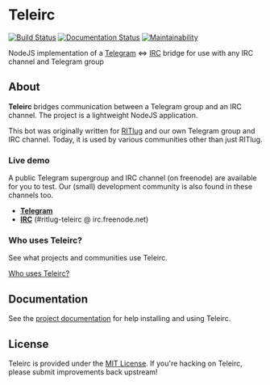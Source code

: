 Teleirc
=======

[![Build Status](https://travis-ci.org/RITlug/teleirc.svg?branch=devel)](https://travis-ci.org/RITlug/teleirc)
[![Documentation Status](https://readthedocs.org/projects/teleirc/badge/?version=latest)](http://teleirc.readthedocs.io/en/latest/?badge=latest)
[![Maintainability](https://api.codeclimate.com/v1/badges/f26acd099b16fce789b3/maintainability)](https://codeclimate.com/github/RITlug/teleirc/maintainability)

NodeJS implementation of a [Telegram](https://telegram.org/) <=>
[IRC](https://en.wikipedia.org/wiki/Internet_Relay_Chat) bridge for use with any
IRC channel and Telegram group


## About

**Teleirc** bridges communication between a Telegram group and an IRC channel.
The project is a lightweight NodeJS application.

This bot was originally written for [RITlug](http://ritlug.com) and our own
Telegram group and IRC channel. Today, it is used by various communities other
than just RITlug.

### Live demo

A public Telegram supergroup and IRC channel (on freenode) are available for you
to test. Our (small) development community is also found in these channels too.

* **[Telegram](https://t.me/teleirc)**
* **[IRC](https://webchat.freenode.net/?channels=ritlug-teleirc)** (#ritlug-teleirc @ irc.freenode.net)

### Who uses Teleirc?

See what projects and communities use Teleirc.

[Who uses Teleirc?](https://teleirc.readthedocs.io/en/latest/who-uses-teleirc.html "Who uses Teleirc?")


## Documentation

See the [project documentation](https://teleirc.readthedocs.io/) for help
installing and using Teleirc.


## License

Teleirc is provided under the
[MIT License](https://github.com/RITlug/teleirc/blob/master/LICENSE). If you're
hacking on Teleirc, please submit improvements back upstream!
